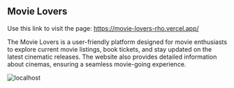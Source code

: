 ## Movie Lovers

Use this link to visit the page: https://movie-lovers-rho.vercel.app/

The Movie Lovers is a user-friendly platform designed for movie enthusiasts to explore current movie listings, book tickets, and stay updated on the latest cinematic releases. The website also provides detailed information about cinemas, ensuring a seamless movie-going experience.


![localhost](https://github.com/Mursel05/Movie-Lovers/assets/134983247/b60957e1-03d3-4cd5-a29b-60beb5b71161)
